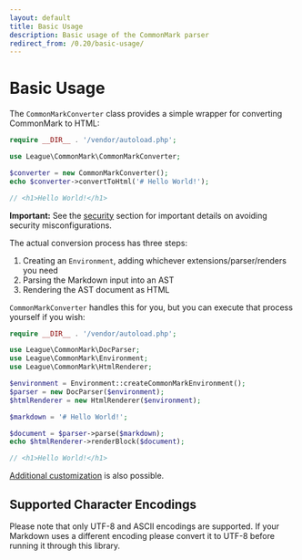 ```yaml
---
layout: default
title: Basic Usage
description: Basic usage of the CommonMark parser
redirect_from: /0.20/basic-usage/
---
```


Basic Usage
==============

The `CommonMarkConverter` class provides a simple wrapper for converting CommonMark to HTML:

```php
require __DIR__ . '/vendor/autoload.php';

use League\CommonMark\CommonMarkConverter;

$converter = new CommonMarkConverter();
echo $converter->convertToHtml('# Hello World!');

// <h1>Hello World!</h1>
```

<i class="fa fa-exclamation-triangle"></i>
**Important:** See the [security](/1.0/security/) section for important details on avoiding security misconfigurations.

The actual conversion process has three steps:

 1. Creating an `Environment`, adding whichever extensions/parser/renders you need
 2. Parsing the Markdown input into an AST
 3. Rendering the AST document as HTML

`CommonMarkConverter` handles this for you, but you can execute that process yourself if you wish:

```php
require __DIR__ . '/vendor/autoload.php';

use League\CommonMark\DocParser;
use League\CommonMark\Environment;
use League\CommonMark\HtmlRenderer;

$environment = Environment::createCommonMarkEnvironment();
$parser = new DocParser($environment);
$htmlRenderer = new HtmlRenderer($environment);

$markdown = '# Hello World!';

$document = $parser->parse($markdown);
echo $htmlRenderer->renderBlock($document);

// <h1>Hello World!</h1>
```

[Additional customization](/1.0/customization/overview/) is also possible.

## Supported Character Encodings

Please note that only UTF-8 and ASCII encodings are supported.  If your Markdown uses a different encoding please convert it to UTF-8 before running it through this library.
